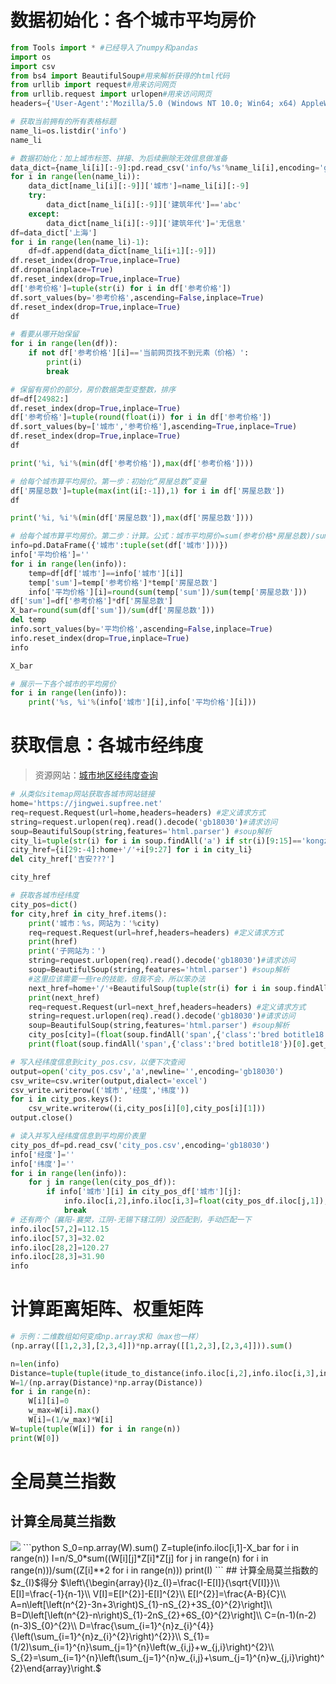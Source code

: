 # 数据初始化：各个城市平均房价
```python
from Tools import * #已经导入了numpy和pandas
import os
import csv
from bs4 import BeautifulSoup#用来解析获得的html代码
from urllib import request#用来访问网页
from urllib.request import urlopen#用来访问网页
headers={'User-Agent':'Mozilla/5.0 (Windows NT 10.0; Win64; x64) AppleWebKit/537.36 (KHTML, like Gecko) Chrome/97.0.4692.71 Safari/537.36 Edg/97.0.1072.55'}
```
```python
# 获取当前拥有的所有表格标题
name_li=os.listdir('info')
name_li
```
```python
# 数据初始化：加上城市标签、拼接、为后续删除无效信息做准备
data_dict={name_li[i][:-9]:pd.read_csv('info/%s'%name_li[i],encoding='gb18030') for i in range(len(name_li))}
for i in range(len(name_li)):
    data_dict[name_li[i][:-9]]['城市']=name_li[i][:-9]
    try:
        data_dict[name_li[i][:-9]]['建筑年代']=='abc'
    except:
        data_dict[name_li[i][:-9]]['建筑年代']='无信息'
df=data_dict['上海']
for i in range(len(name_li)-1):
    df=df.append(data_dict[name_li[i+1][:-9]])
df.reset_index(drop=True,inplace=True)
df.dropna(inplace=True)
df.reset_index(drop=True,inplace=True)
df['参考价格']=tuple(str(i) for i in df['参考价格'])
df.sort_values(by='参考价格',ascending=False,inplace=True)
df.reset_index(drop=True,inplace=True)
df
```
```python
# 看要从哪开始保留
for i in range(len(df)):
    if not df['参考价格'][i]=='当前网页找不到元素（价格）':
        print(i)
        break
```
```python
# 保留有房价的部分，房价数据类型变整数，排序
df=df[24982:]
df.reset_index(drop=True,inplace=True)
df['参考价格']=tuple(round(float(i)) for i in df['参考价格'])
df.sort_values(by=['城市','参考价格'],ascending=True,inplace=True)
df.reset_index(drop=True,inplace=True)
df
```
```python
print('%i, %i'%(min(df['参考价格']),max(df['参考价格'])))
```
```python
# 给每个城市算平均房价。第一步：初始化“房屋总数”变量
df['房屋总数']=tuple(max(int(i[:-1]),1) for i in df['房屋总数'])
df
```
```python
print('%i, %i'%(min(df['房屋总数']),max(df['房屋总数'])))
```
```python
# 给每个城市算平均房价。第二步：计算。公式：城市平均房价=sum(参考价格*房屋总数)/sum(房屋总数)
info=pd.DataFrame({'城市':tuple(set(df['城市']))})
info['平均价格']=''
for i in range(len(info)):
    temp=df[df['城市']==info['城市'][i]]
    temp['sum']=temp['参考价格']*temp['房屋总数']
    info['平均价格'][i]=round(sum(temp['sum'])/sum(temp['房屋总数']))
df['sum']=df['参考价格']*df['房屋总数']
X_bar=round(sum(df['sum'])/sum(df['房屋总数']))
del temp
info.sort_values(by='平均价格',ascending=False,inplace=True)
info.reset_index(drop=True,inplace=True)
info
```
```python
X_bar
```
```python
# 展示一下各个城市的平均房价
for i in range(len(info)):
    print('%s, %i'%(info['城市'][i],info['平均价格'][i]))
```
# 获取信息：各城市经纬度
>资源网站：[城市地区经纬度查询](https://jingwei.supfree.net/)
```python
# 从类似sitemap网站获取各城市网站链接
home='https://jingwei.supfree.net'
req=request.Request(url=home,headers=headers) #定义请求方式
string=request.urlopen(req).read().decode('gb18030')#请求访问
soup=BeautifulSoup(string,features='html.parser') #soup解析
city_li=tuple(str(i) for i in soup.findAll('a') if str(i)[9:15]=='kongzi')
city_href={i[29:-4]:home+'/'+i[9:27] for i in city_li}
del city_href['吉安???']
```
```python
city_href
```
```python
# 获取各城市经纬度
city_pos=dict()
for city,href in city_href.items():
    print('城市：%s，网站为：'%city)
    req=request.Request(url=href,headers=headers) #定义请求方式
    print(href)
    print('子网站为：')
    string=request.urlopen(req).read().decode('gb18030')#请求访问
    soup=BeautifulSoup(string,features='html.parser') #soup解析
    #这里应该需要一些re的技能，但我不会，所以笨办法
    next_href=home+'/'+BeautifulSoup(tuple(str(i) for i in soup.findAll('a') if str(i)[9:15]=='mengzi')[0]).find('a')['href']
    print(next_href)
    req=request.Request(url=next_href,headers=headers) #定义请求方式
    string=request.urlopen(req).read().decode('gb18030')#请求访问
    soup=BeautifulSoup(string,features='html.parser') #soup解析
    city_pos[city]=(float(soup.findAll('span',{'class':'bred botitle18'})[0].get_text()),float(soup.findAll('span',{'class':'bred botitle18'})[1].get_text()))
    print(float(soup.findAll('span',{'class':'bred botitle18'})[0].get_text()),float(soup.findAll('span',{'class':'bred botitle18'})[1].get_text()))
```
```python
# 写入经纬度信息到city_pos.csv，以便下次查阅
output=open('city_pos.csv','a',newline='',encoding='gb18030')
csv_write=csv.writer(output,dialect='excel')
csv_write.writerow(('城市','经度','纬度'))
for i in city_pos.keys():
    csv_write.writerow((i,city_pos[i][0],city_pos[i][1]))
output.close()
```
```python
# 读入并写入经纬度信息到平均房价表里
city_pos_df=pd.read_csv('city_pos.csv',encoding='gb18030')
info['经度']=''
info['纬度']=''
for i in range(len(info)):
    for j in range(len(city_pos_df)):
        if info['城市'][i] in city_pos_df['城市'][j]:
            info.iloc[i,2],info.iloc[i,3]=float(city_pos_df.iloc[j,1]),float(city_pos_df.iloc[j,2])
            break
# 还有两个（襄阳-襄樊，江阴-无锡下辖江阴）没匹配到，手动匹配一下
info.iloc[57,2]=112.15
info.iloc[57,3]=32.02
info.iloc[28,2]=120.27
info.iloc[28,3]=31.90
info
```
# 计算距离矩阵、权重矩阵
```python
# 示例：二维数组如何变成np.array求和（max也一样）
(np.array([[1,2,3],[2,3,4]])*np.array([[1,2,3],[2,3,4]])).sum()
```
```python
n=len(info)
Distance=tuple(tuple(itude_to_distance(info.iloc[i,2],info.iloc[i,3],info.iloc[j,2],info.iloc[j,3]) for j in range(n)) for i in range(n))
W=1/(np.array(Distance)*np.array(Distance))
for i in range(n):
    W[i][i]=0
    w_max=W[i].max()
    W[i]=(1/w_max)*W[i]
W=tuple(tuple(W[i]) for i in range(n))
print(W[0])
```
# 全局莫兰指数
## 计算全局莫兰指数
<img src="http://latex.codecogs.com/gif.latex?\left\{\begin{array}{l}I=\frac{n}{S_{0}}\frac{\sum_{i=1}^{n}\sum_{j=1}^{n}w_{i,j}z_{i}z_{j}}{\sum_{i=1}^{n}z_{i}^{2}}\\z_{i}=x_{i}-\bar{X}\\S_{0}=\sum_{i=1}^{n}\sum_{j=1}^{n}w_{i,j}\end{array}\right." />
```python
S_0=np.array(W).sum()
Z=tuple(info.iloc[i,1]-X_bar for i in range(n))
I=n/S_0*sum((W[i][j]*Z[i]*Z[j] for j in range(n) for i in range(n)))/sum((Z[i]**2 for i in range(n)))
print(I)
```
## 计算全局莫兰指数的$z_{I}$得分
$\left\{\begin{array}{l}z_{I}=\frac{I-E[I]}{\sqrt{V[I]}}\\
E[I]=\frac{-1}{n-1}\\
V[I]=E[I^{2}]-E[I]^{2}\\
E[I^{2}]=\frac{A-B}{C}\\
A=n\left[\left(n^{2}-3n+3\right)S_{1}-nS_{2}+3S_{0}^{2}\right]\\
B=D\left[\left(n^{2}-n\right)S_{1}-2nS_{2}+6S_{0}^{2}\right]\\
C=(n-1)(n-2)(n-3)S_{0}^{2}\\
D=\frac{\sum_{i=1}^{n}z_{i}^{4}}{\left(\sum_{i=1}^{n}z_{i}^{2}\right)^{2}}\\
S_{1}=(1/2)\sum_{i=1}^{n}\sum_{j=1}^{n}\left(w_{i,j}+w_{j,i}\right)^{2}\\
S_{2}=\sum_{i=1}^{n}\left(\sum_{j=1}^{n}w_{i,j}+\sum_{j=1}^{n}w_{j,i}\right)^{2}\end{array}\right.$
